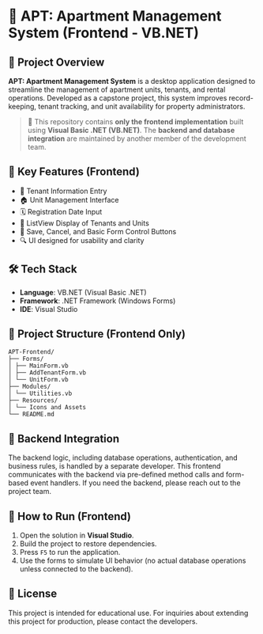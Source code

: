# 🏢 APT: Apartment Management System (Frontend - VB.NET)

## 📌 Project Overview
**APT: Apartment Management System** is a desktop application designed to streamline the management of apartment units, tenants, and rental operations. Developed as a capstone project, this system improves record-keeping, tenant tracking, and unit availability for property administrators.

> 📝 This repository contains **only the frontend implementation** built using **Visual Basic .NET (VB.NET)**. The **backend and database integration** are maintained by another member of the development team.

## 🧩 Key Features (Frontend)
- 🧍 Tenant Information Entry
- 🏠 Unit Management Interface
- 🗓️ Registration Date Input
- 📃 ListView Display of Tenants and Units
- 💾 Save, Cancel, and Basic Form Control Buttons
- 🔍 UI designed for usability and clarity

## 🛠️ Tech Stack
- **Language**: VB.NET (Visual Basic .NET)
- **Framework**: .NET Framework (Windows Forms)
- **IDE**: Visual Studio

## 📁 Project Structure (Frontend Only)
```
APT-Frontend/
├── Forms/
│ ├── MainForm.vb
│ ├── AddTenantForm.vb
│ └── UnitForm.vb
├── Modules/
│ └── Utilities.vb
├── Resources/
│ └── Icons and Assets
└── README.md
```

## 🔗 Backend Integration
The backend logic, including database operations, authentication, and business rules, is handled by a separate developer. This frontend communicates with the backend via pre-defined method calls and form-based event handlers. If you need the backend, please reach out to the project team.

## 🧪 How to Run (Frontend)
1. Open the solution in **Visual Studio**.
2. Build the project to restore dependencies.
3. Press `F5` to run the application.
4. Use the forms to simulate UI behavior (no actual database operations unless connected to the backend).

## 📜 License
This project is intended for educational use. For inquiries about extending this project for production, please contact the developers.



